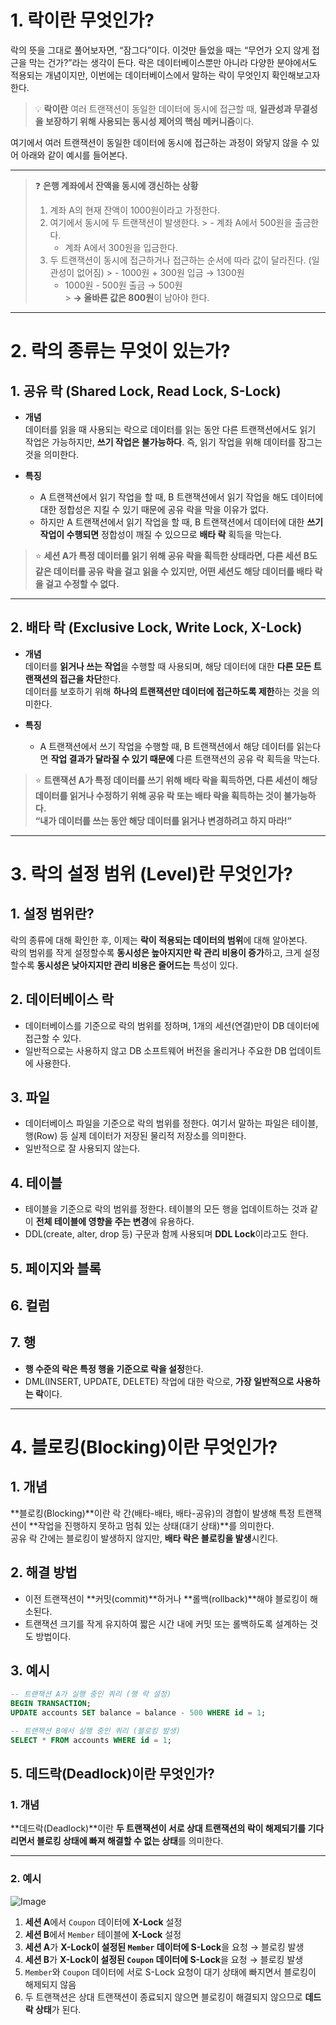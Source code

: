 # 1. 락이란 무엇인가?

락의 뜻을 그대로 풀어보자면, “잠그다”이다. 이것만 들었을 때는 “무언가 오지 않게 접근을 막는 건가?”라는 생각이 든다. 락은 데이터베이스뿐만 아니라 다양한 분야에서도 적용되는 개념이지만, 이번에는 데이터베이스에서 말하는 락이 무엇인지 확인해보고자 한다.

> 💡 **락이란** 여러 트랜잭션이 동일한 데이터에 동시에 접근할 때, **일관성과 무결성을 보장하기 위해 사용되는 동시성 제어의 핵심 메커니즘**이다.

여기에서 여러 트랜잭션이 동일한 데이터에 동시에 접근하는 과정이 와닿지 않을 수 있어 아래와 같이 예시를 들어본다.

---

> ❓ **은행 계좌에서 잔액을 동시에 갱신하는 상황**
>
> 1. 계좌 A의 현재 잔액이 1000원이라고 가정한다.
> 2. 여기에서 동시에 두 트랜잭션이 발생한다.
     >     - 계좌 A에서 500원을 출금한다.
>     - 계좌 A에서 300원을 입금한다.
> 3. 두 트랜잭션이 동시에 접근하거나 접근하는 순서에 따라 값이 달라진다. (일관성이 없어짐)
     >     - 1000원 + 300원 입금 → 1300원
>     - 1000원 - 500원 출금 → 500원  
        >     **→ 올바른 값은 800원**이 남아야 한다.

---

# 2. 락의 종류는 무엇이 있는가?

## 1. 공유 락 (Shared Lock, Read Lock, S-Lock)
- **개념**  
  데이터를 읽을 때 사용되는 락으로 데이터를 읽는 동안 다른 트랜잭션에서도 읽기 작업은 가능하지만, **쓰기 작업은 불가능하다**. 즉, 읽기 작업을 위해 데이터를 잠그는 것을 의미한다.

- **특징**
    - A 트랜잭션에서 읽기 작업을 할 때, B 트랜잭션에서 읽기 작업을 해도 데이터에 대한 정합성은 지킬 수 있기 때문에 공유 락을 막을 이유가 없다.
    - 하지만 A 트랜잭션에서 읽기 작업을 할 때, B 트랜잭션에서 데이터에 대한 **쓰기 작업이 수행되면** 정합성이 깨질 수 있으므로 **배타 락** 획득을 막는다.

> ⭐ **세션 A가 특정 데이터를 읽기 위해 공유 락을 획득한 상태라면, 다른 세션 B도 같은 데이터를 공유 락을 걸고 읽을 수 있지만, 어떤 세션도 해당 데이터를 배타 락을 걸고 수정할 수 없다.**

---

## 2. 배타 락 (Exclusive Lock, Write Lock, X-Lock)
- **개념**  
  데이터를 **읽거나 쓰는 작업**을 수행할 때 사용되며, 해당 데이터에 대한 **다른 모든 트랜잭션의 접근을 차단**한다.  
  데이터를 보호하기 위해 **하나의 트랜잭션만 데이터에 접근하도록 제한**하는 것을 의미한다.

- **특징**
    - A 트랜잭션에서 쓰기 작업을 수행할 때, B 트랜잭션에서 해당 데이터를 읽는다면 **작업 결과가 달라질 수 있기 때문에** 다른 트랜잭션의 공유 락 획득을 막는다.

> ⭐ **트랜잭션 A가 특정 데이터를 쓰기 위해 배타 락을 획득하면, 다른 세션이 해당 데이터를 읽거나 수정하기 위해 공유 락 또는 배타 락을 획득하는 것이 불가능하다.**  
> **“내가 데이터를 쓰는 동안 해당 데이터를 읽거나 변경하려고 하지 마라!”**

---

# 3. 락의 설정 범위 (Level)란 무엇인가?

## 1. 설정 범위란?
락의 종류에 대해 확인한 후, 이제는 **락이 적용되는 데이터의 범위**에 대해 알아본다.  
락의 범위를 작게 설정할수록 **동시성은 높아지지만 락 관리 비용이 증가**하고, 크게 설정할수록 **동시성은 낮아지지만 관리 비용은 줄어드는** 특성이 있다.

## 2. 데이터베이스 락
- 데이터베이스를 기준으로 락의 범위를 정하며, 1개의 세션(연결)만이 DB 데이터에 접근할 수 있다.
- 일반적으로는 사용하지 않고 DB 소프트웨어 버전을 올리거나 주요한 DB 업데이트에 사용한다.

## 3. 파일
- 데이터베이스 파일을 기준으로 락의 범위를 정한다. 여기서 말하는 파일은 테이블, 행(Row) 등 실제 데이터가 저장된 물리적 저장소를 의미한다.
- 일반적으로 잘 사용되지 않는다.

## 4. 테이블
- 테이블을 기준으로 락의 범위를 정한다. 테이블의 모든 행을 업데이트하는 것과 같이 **전체 테이블에 영향을 주는 변경**에 유용하다.
- DDL(create, alter, drop 등) 구문과 함께 사용되며 **DDL Lock**이라고도 한다.

## 5. 페이지와 블록
## 6. 컬럼
## 7. 행
- **행 수준의 락은 특정 행을 기준으로 락을 설정**한다.
- DML(INSERT, UPDATE, DELETE) 작업에 대한 락으로, **가장 일반적으로 사용하는 락**이다.

---

# 4. 블로킹(Blocking)이란 무엇인가?

## 1. 개념
**블로킹(Blocking)**이란 락 간(배타-배타, 배타-공유)의 경합이 발생해 특정 트랜잭션이 **작업을 진행하지 못하고 멈춰 있는 상태(대기 상태)**를 의미한다.  
공유 락 간에는 블로킹이 발생하지 않지만, **배타 락은 블로킹을 발생**시킨다.

## 2. 해결 방법
- 이전 트랜잭션이 **커밋(commit)**하거나 **롤백(rollback)**해야 블로킹이 해소된다.
- 트랜잭션 크기를 작게 유지하여 짧은 시간 내에 커밋 또는 롤백하도록 설계하는 것도 방법이다.

## 3. 예시
```sql
-- 트랜잭션 A가 실행 중인 쿼리 (행 락 설정)
BEGIN TRANSACTION;
UPDATE accounts SET balance = balance - 500 WHERE id = 1;

-- 트랜잭션 B에서 실행 중인 쿼리 (블로킹 발생)
SELECT * FROM accounts WHERE id = 1;


```

## 5. 데드락(Deadlock)이란 무엇인가?

### 1. 개념
**데드락(Deadlock)**이란 **두 트랜잭션이 서로 상대 트랜잭션의 락이 해제되기를 기다리면서 블로킹 상태에 빠져 해결할 수 없는 상태**를 의미한다.

---

### 2. 예시
![Image](https://github.com/user-attachments/assets/5155fd0b-0b54-4f84-9492-af5906b9bbd3)
1. **세션 A**에서 `Coupon` 데이터에 **X-Lock** 설정  
2. **세션 B**에서 `Member` 테이블에 **X-Lock** 설정  
3. **세션 A**가 **X-Lock이 설정된 `Member` 데이터에 S-Lock**을 요청 → 블로킹 발생  
4. **세션 B**가 **X-Lock이 설정된 `Coupon` 데이터에 S-Lock**을 요청 → 블로킹 발생  
5. `Member`와 `Coupon` 데이터에 서로 S-Lock 요청이 대기 상태에 빠지면서 블로킹이 해제되지 않음  
6. 두 트랜잭션은 상대 트랜잭션이 종료되지 않으면 블로킹이 해결되지 않으므로 **데드락 상태**가 된다.


